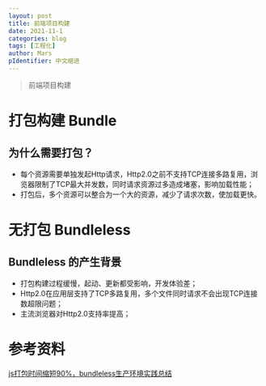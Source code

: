 ```yaml
---
layout: post
title: 前端项目构建
date: 2021-11-1
categories: blog
tags: [工程化]
author: Mars
pIdentifier: 中文缩进
---
```


> 前端项目构建

# 打包构建 Bundle
## 为什么需要打包？

- 每个资源需要单独发起Http请求，Http2.0之前不支持TCP连接多路复用，浏览器限制了TCP最大并发数，同时请求资源过多造成堵塞，影响加载性能；
- 打包后，多个资源可以整合为一个大的资源，减少了请求次数，使加载更快。

# 无打包 Bundleless 
## Bundleless 的产生背景

- 打包构建过程缓慢，起动、更新都受影响，开发体验差；
- Http2.0在应用层支持了TCP多路复用，多个文件同时请求不会出现TCP连接数超限问题；
- 主流浏览器对Http2.0支持率提高；

# 参考资料

[js打包时间缩短90%，bundleless生产环境实践总结](https://juejin.cn/post/7010585760642367496)